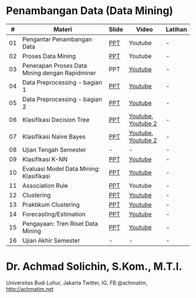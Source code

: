 # Penambangan Data (Data Mining)

| #  | Materi                      | Slide | Video   | Latihan |
|----|-----------------------------|-------|---------|---------|
| 01 | Pengantar Penambangan Data | [PPT](./DM_P1.pptx)   | Youtube | -       |
| 02 | Proses Data Mining           | [PPT](./DM_P2.pptx)   | Youtube | -       |
| 03 | Penerapan Proses Data Mining dengan Rapidminer | PPT   | [Youtube](https://youtu.be/GMWK2V5p6j0) | -       |
| 04 | Data Preprocessing - bagian 1 | [PPT](./DM_P3_Data%20dan%20Preprocessing%20Data.pptx)   | [Youtube](https://youtu.be/Ayb9rOkx9JI) | -       |
| 05 | Data Preprocessing - bagian 2 | [PPT](./DM_P4_Preprocessing%20Data%20Lanjutan.pptx)   | [Youtube](https://youtu.be/9svS3rgaMwY) | -       |
| 06 | Klasifikasi Decision Tree | [PPT](./DM_P6_Decision%20Tree.pptx)   | [Youtube](https://youtu.be/KbSLvWaJFxQ), [Youtube 2](https://youtu.be/GMWK2V5p6j0) | -       |
| 07 | Klasifikasi Naive Bayes | [PPT](./DM_P7_Klasifikasi%20Naive%20Bayes.pptx)   | [Youtube](https://youtu.be/CJZN51tudS0), [Youtube 2](https://youtu.be/zD_VHQPgTOo) | -       |
| 08 | Ujian Tengah Semester | -   | - | -       |
| 09 | Klasifikasi K-NN | [PPT](./DM_P9_Klasifikasi%20KNN.pptx)   | [Youtube](https://youtu.be/EvnXXWIJjuk) | -       |
| 10 | Evaluasi Model Data Mining: Klasifikasi | [PPT](./DM_P10_Evaluasi%20Model%20Data%20Mining.pptx)   | [Youtube](https://youtu.be/rpT6nwJk14c) | -       |
| 11 | Association Rule | [PPT](./DM_P11_AssociationRule.pptx)   | Youtube | -       |
| 12 | Clustering | [PPT](./DM_P12_Klasterisasi.pptx)   | [Youtube](https://youtu.be/bdpSCtYyTJ4) | -       |
| 13 | Praktikum Clustering | [PPT](./Latihan12_Klasterisasi%20K-Means.pptx)   | [Youtube](https://youtu.be/bdpSCtYyTJ4) | -       |
| 14 | Forecasting/Estimation | [PPT](./DM_P14_Estimasi%20dan%20Peramalan.pptx)   | [Youtube](https://youtu.be/M0XTwLEHOSs) | -       |
| 15 | Pengayaan: Tren Riset Data Mining | [PPT](./DM_P15_Review%20Materi%2C%20Ide%20%26%20Riset%20Terkini%20Bidang.pptx)   | [Youtube](https://youtu.be/I10FkhTKClU) | -       |
| 16 | Ujian Akhir Semester | -   | - | -       |

# Dr. Achmad Solichin, S.Kom., M.T.I.
Universitas Budi Luhur, Jakarta
Twitter, IG, FB @achmatim, http://achmatim.net
